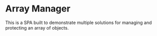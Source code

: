 # Array Manager

This is a SPA built to demonstrate multiple solutions for managing and protecting an array of objects.
